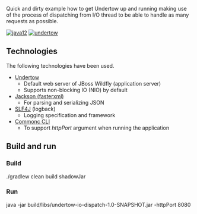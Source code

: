 Quick and dirty example how to get Undertow up and running making use of the process of dispatching from I/O thread to be able to handle as many requests as possible. 

[![java12](https://img.shields.io/badge/java-11-blue.svg?longCache=true&style=for-the-badge)](https://docs.oracle.com/en/java/javase/12/)
[![undertow](https://img.shields.io/badge/undertow-2-red.svg?longCache=true&style=for-the-badge)](http://undertow.io/)  

## Technologies
The following technologies have been used.
* [Undertow](http://undertow.io/)
  - Default web server of JBoss Wildfly (application server)
  - Supports non-blocking IO (NIO) by default
* [Jackson (fasterxml)](https://github.com/FasterXML/jackson-core)
  - For parsing and serializing JSON
* [SLF4J](https://www.slf4j.org/) (logback)
  - Logging specification and framework
* [Commonc CLI](https://commons.apache.org/proper/commons-cli/)
  - To support _httpPort_ argument when running the application

## Build and run
### Build
./gradlew clean build shadowJar

### Run
java -jar build/libs/undertow-io-dispatch-1.0-SNAPSHOT.jar -httpPort 8080